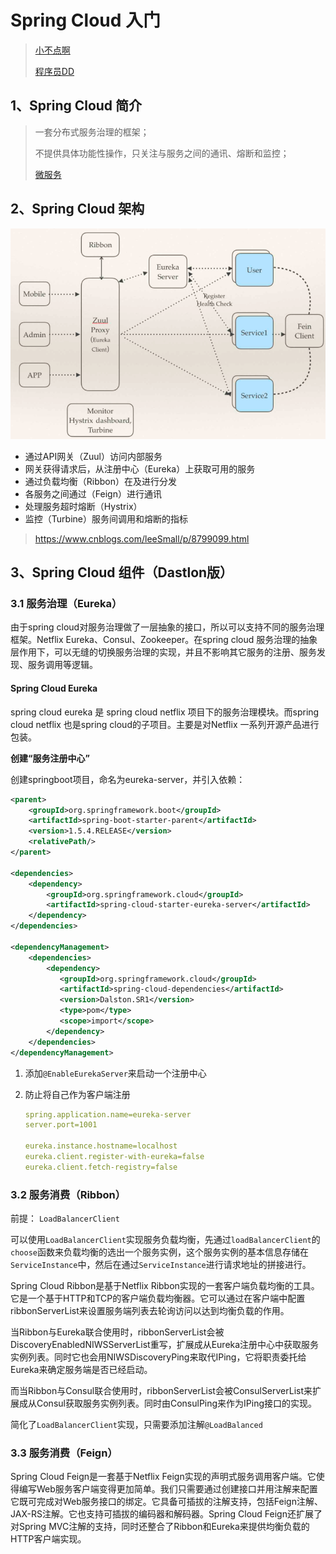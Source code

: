 # Spring Cloud 入门

> [小不点啊](https://www.cnblogs.com/leeSmall/p/8763181.html)
>
> [程序员DD](http://blog.didispace.com/spring-cloud-learning/)

## 1、Spring Cloud 简介

> 一套分布式服务治理的框架；
>
> 不提供具体功能性操作，只关注与服务之间的通讯、熔断和监控；
>
> [微服务](https://mp.weixin.qq.com/s/fzk-kENu0I22P3F2Vu7KBA)

## 2、Spring Cloud 架构

![架构图](/construct/springcloud/1227483-20180409214248115-425352486.png)

- 通过API网关（Zuul）访问内部服务
- 网关获得请求后，从注册中心（Eureka）上获取可用的服务
- 通过负载均衡（Ribbon）在及进行分发
- 各服务之间通过（Feign）进行通讯
- 处理服务超时熔断（Hystrix）
- 监控（Turbine）服务间调用和熔断的指标

> https://www.cnblogs.com/leeSmall/p/8799099.html

## 3、Spring Cloud 组件（Dastlon版）

### 3.1 服务治理（Eureka）

由于spring cloud对服务治理做了一层抽象的接口，所以可以支持不同的服务治理框架。Netflix Eureka、Consul、Zookeeper。在spring cloud 服务治理的抽象层作用下，可以无缝的切换服务治理的实现，并且不影响其它服务的注册、服务发现、服务调用等逻辑。

#### Spring Cloud Eureka

spring cloud eureka 是 spring cloud netflix 项目下的服务治理模块。而spring cloud netflix 也是spring cloud的子项目。主要是对Netflix 一系列开源产品进行包装。

**创建“服务注册中心”**

创建springboot项目，命名为eureka-server，并引入依赖：

```xml
<parent>
    <groupId>org.springframework.boot</groupId>
    <artifactId>spring-boot-starter-parent</artifactId>
    <version>1.5.4.RELEASE</version>
    <relativePath/>
</parent>

<dependencies>
    <dependency>
        <groupId>org.springframework.cloud</groupId>
        <artifactId>spring-cloud-starter-eureka-server</artifactId>
    </dependency>
</dependencies>

<dependencyManagement>
    <dependencies>
        <dependency>
           <groupId>org.springframework.cloud</groupId>
           <artifactId>spring-cloud-dependencies</artifactId>
           <version>Dalston.SR1</version>
           <type>pom</type>
           <scope>import</scope>
        </dependency>
    </dependencies>
</dependencyManagement>
```

1. 添加`@EnableEurekaServer`来启动一个注册中心

2. 防止将自己作为客户端注册

   ```yml
   spring.application.name=eureka-server
   server.port=1001
   
   eureka.instance.hostname=localhost
   eureka.client.register-with-eureka=false
   eureka.client.fetch-registry=false
   ```

### 3.2 服务消费（Ribbon）

前提： `LoadBalancerClient`

可以使用`LoadBalancerClient`实现服务负载均衡，先通过`loadBalancerClient`的`choose`函数来负载均衡的选出一个服务实例，这个服务实例的基本信息存储在`ServiceInstance`中，然后在通过`ServiceInstance`进行请求地址的拼接进行。

Spring Cloud Ribbon是基于Netflix Ribbon实现的一套客户端负载均衡的工具。它是一个基于HTTP和TCP的客户端负载均衡器。它可以通过在客户端中配置ribbonServerList来设置服务端列表去轮询访问以达到均衡负载的作用。

当Ribbon与Eureka联合使用时，ribbonServerList会被DiscoveryEnabledNIWSServerList重写，扩展成从Eureka注册中心中获取服务实例列表。同时它也会用NIWSDiscoveryPing来取代IPing，它将职责委托给Eureka来确定服务端是否已经启动。

而当Ribbon与Consul联合使用时，ribbonServerList会被ConsulServerList来扩展成从Consul获取服务实例列表。同时由ConsulPing来作为IPing接口的实现。

简化了`LoadBalancerClient`实现，只需要添加注解`@LoadBalanced`

### 3.3 服务消费（Feign）

Spring Cloud Feign是一套基于Netflix Feign实现的声明式服务调用客户端。它使得编写Web服务客户端变得更加简单。我们只需要通过创建接口并用注解来配置它既可完成对Web服务接口的绑定。它具备可插拔的注解支持，包括Feign注解、JAX-RS注解。它也支持可插拔的编码器和解码器。Spring Cloud Feign还扩展了对Spring MVC注解的支持，同时还整合了Ribbon和Eureka来提供均衡负载的HTTP客户端实现。